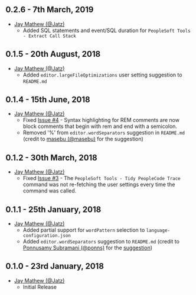 ## 0.2.6 - 7th March, 2019

* [Jay Mathew (@Jatz)](https://github.com/Jatz)
  * Added SQL statements and event/SQL duration for `PeopleSoft Tools - Extract Call Stack`

## 0.1.5 - 20th August, 2018

* [Jay Mathew (@Jatz)](https://github.com/Jatz)
  * Added `editor.largeFileOptimizations` user setting suggestion to `README.md`

## 0.1.4 - 15th June, 2018

* [Jay Mathew (@Jatz)](https://github.com/Jatz)
  * Fixed [Issue #4](https://github.com/Jatz/PeopleSoftTools-vscode/issues/4) - Syntax highlighting for REM comments are now block comments that begin with rem and end with a semicolon.
  * Removed '%' from `editor.wordSeparators` suggestion in `README.md` (credit to [masebu (@masebu)](https://github.com/masebu) for the suggestion)

## 0.1.2 - 30th March, 2018

* [Jay Mathew (@Jatz)](https://github.com/Jatz)
  * Fixed [Issue #3](https://github.com/Jatz/PeopleSoftTools-vscode/issues/3) - The `PeopleSoft Tools - Tidy PeopleCode Trace` command was not re-fetching the user settings every time the command was called.

## 0.1.1 - 25th January, 2018

* [Jay Mathew (@Jatz)](https://github.com/Jatz)
  * Added partial support for `wordPattern` selection to `language-configuration.json`
  * Added `editor.wordSeparators` suggestion to `README.md` (credit to [Ponnusamy Subramani (@ponns)](https://github.com/ponns) for the [suggestion](https://github.com/Jatz/PeopleSoftTools-vscode/issues/2))

## 0.1.0 - 23rd January, 2018

* [Jay Mathew (@Jatz)](https://github.com/Jatz)
  * Initial Release
